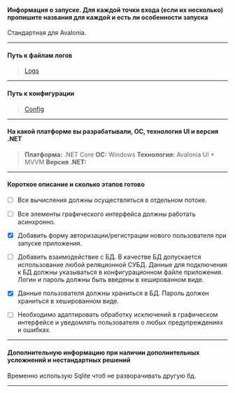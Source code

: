 ﻿#### Информация о запуске. Для каждой точки входа (если их несколько) пропишите названия для каждой и есть ли особенности запуска
Стандартная для Avalonia.
***
#### Путь к файлам логов
 > [Logs](.AvaloniaUI\logs)
 ***
#### Путь к конфигурации
 > [Config](.AvaloniaUI\App.config)
 ***
#### На какой платформе вы разрабатывали, ОС, технология UI и версия .NET
 > **Платформа:**  .NET Core
 > **ОС:** Windows
 > **Технология:** Avalonia UI + MVVM
 > **Версия .NET:**
 ***
#### Короткое описание и сколько этапов готово
- [ ] Все вычисления должны осуществляться в отдельном потоке.
- [ ] Все элементы графического интерфейса должны работать асинхронно.
- [x] Добавить форму авторизации/регистрации нового пользователя при запуске приложения.
- [ ] Добавить взаимодействие с БД. В качестве БД допускается использование любой реляционной СУБД. Данные для подключения к БД должны указываться в конфигурационном файле приложения. Логин и пароль должны быть введены в хешированном виде.
- [x] Данные пользователя должны храниться в БД. Пароль должен храниться в хешированном виде.
- [ ] Необходимо адаптировать обработку исключений в графическом интерфейсе и уведомлять пользователя о любых предупреждениях и ошибках.


***
#### Дополнительную информацию при наличии дополнительных усложнений и нестандартных решений
Временно использую Sqlite чтоб не разворачивать другую бд.
***